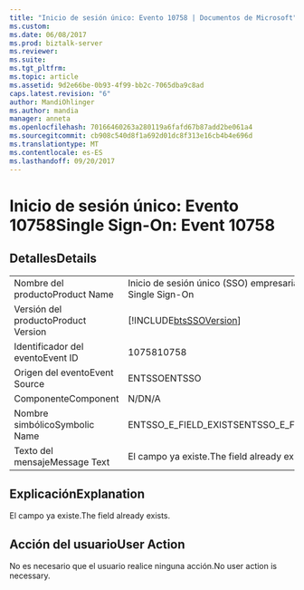 ```yaml
---
title: "Inicio de sesión único: Evento 10758 | Documentos de Microsoft"
ms.custom: 
ms.date: 06/08/2017
ms.prod: biztalk-server
ms.reviewer: 
ms.suite: 
ms.tgt_pltfrm: 
ms.topic: article
ms.assetid: 9d2e66be-0b93-4f99-bb2c-7065dba9c8ad
caps.latest.revision: "6"
author: MandiOhlinger
ms.author: mandia
manager: anneta
ms.openlocfilehash: 70166460263a280119a6fafd67b87add2be061a4
ms.sourcegitcommit: cb908c540d8f1a692d01dc8f313e16cb4b4e696d
ms.translationtype: MT
ms.contentlocale: es-ES
ms.lasthandoff: 09/20/2017
---
```

# <a name="single-sign-on-event-10758"></a><span data-ttu-id="5bfc3-102">Inicio de sesión único: Evento 10758</span><span class="sxs-lookup"><span data-stu-id="5bfc3-102">Single Sign-On: Event 10758</span></span>
## <a name="details"></a><span data-ttu-id="5bfc3-103">Detalles</span><span class="sxs-lookup"><span data-stu-id="5bfc3-103">Details</span></span>  
  
|||  
|-|-|  
|<span data-ttu-id="5bfc3-104">Nombre del producto</span><span class="sxs-lookup"><span data-stu-id="5bfc3-104">Product Name</span></span>|<span data-ttu-id="5bfc3-105">Inicio de sesión único (SSO) empresarial</span><span class="sxs-lookup"><span data-stu-id="5bfc3-105">Enterprise Single Sign-On</span></span>|  
|<span data-ttu-id="5bfc3-106">Versión del producto</span><span class="sxs-lookup"><span data-stu-id="5bfc3-106">Product Version</span></span>|[!INCLUDE[btsSSOVersion](../includes/btsssoversion-md.md)]|  
|<span data-ttu-id="5bfc3-107">Identificador del evento</span><span class="sxs-lookup"><span data-stu-id="5bfc3-107">Event ID</span></span>|<span data-ttu-id="5bfc3-108">10758</span><span class="sxs-lookup"><span data-stu-id="5bfc3-108">10758</span></span>|  
|<span data-ttu-id="5bfc3-109">Origen del evento</span><span class="sxs-lookup"><span data-stu-id="5bfc3-109">Event Source</span></span>|<span data-ttu-id="5bfc3-110">ENTSSO</span><span class="sxs-lookup"><span data-stu-id="5bfc3-110">ENTSSO</span></span>|  
|<span data-ttu-id="5bfc3-111">Componente</span><span class="sxs-lookup"><span data-stu-id="5bfc3-111">Component</span></span>|<span data-ttu-id="5bfc3-112">N/D</span><span class="sxs-lookup"><span data-stu-id="5bfc3-112">N/A</span></span>|  
|<span data-ttu-id="5bfc3-113">Nombre simbólico</span><span class="sxs-lookup"><span data-stu-id="5bfc3-113">Symbolic Name</span></span>|<span data-ttu-id="5bfc3-114">ENTSSO_E_FIELD_EXISTS</span><span class="sxs-lookup"><span data-stu-id="5bfc3-114">ENTSSO_E_FIELD_EXISTS</span></span>|  
|<span data-ttu-id="5bfc3-115">Texto del mensaje</span><span class="sxs-lookup"><span data-stu-id="5bfc3-115">Message Text</span></span>|<span data-ttu-id="5bfc3-116">El campo ya existe.</span><span class="sxs-lookup"><span data-stu-id="5bfc3-116">The field already exists.</span></span>|  
  
## <a name="explanation"></a><span data-ttu-id="5bfc3-117">Explicación</span><span class="sxs-lookup"><span data-stu-id="5bfc3-117">Explanation</span></span>  
 <span data-ttu-id="5bfc3-118">El campo ya existe.</span><span class="sxs-lookup"><span data-stu-id="5bfc3-118">The field already exists.</span></span>  
  
## <a name="user-action"></a><span data-ttu-id="5bfc3-119">Acción del usuario</span><span class="sxs-lookup"><span data-stu-id="5bfc3-119">User Action</span></span>  
 <span data-ttu-id="5bfc3-120">No es necesario que el usuario realice ninguna acción.</span><span class="sxs-lookup"><span data-stu-id="5bfc3-120">No user action is necessary.</span></span>